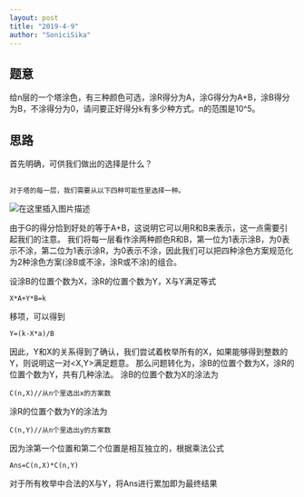 ```yaml
---
layout: post
title: "2019-4-9"
author: "SoniciSika"
---
```

## 题意
给n层的一个塔涂色，有三种颜色可选，涂R得分为A，涂G得分为A+B，涂B得分为B，不涂得分为0，请问要正好得分k有多少种方式。n的范围是10^5。
## 思路
首先明确，可供我们做出的选择是什么？
```

对于塔的每一层，我们需要从以下四种可能性里选择一种。
```

![在这里插入图片描述](https://img-blog.csdnimg.cn/20190409231456585.PNG)

由于G的得分恰到好处的等于A+B，这说明它可以用R和B来表示，这一点需要引起我们的注意。
我们将每一层看作涂两种颜色R和B，第一位为1表示涂B，为0表示不涂，第二位为1表示涂R，为0表示不涂，因此我们可以把四种涂色方案规范化为2种涂色方案(涂B或不涂，涂R或不涂)的组合。

设涂B的位置个数为X，涂R的位置个数为Y，X与Y满足等式
```
X*A+Y*B=k
```
移项，可以得到
```
Y=(k-X*a)/B
```
因此，Y和X的关系得到了确认，我们尝试着枚举所有的X，如果能够得到整数的Y，则说明这一对<X,Y>满足题意。
那么问题转化为，涂B的位置个数为X，涂R的位置个数为Y，共有几种涂法。
涂B的位置个数为X的涂法为
```
C(n,X)//从n个里选出x的方案数
```
涂R的位置个数为Y的涂法为
```
C(n,Y)//从n个里选出y的方案数
```
因为涂第一个位置和第二个位置是相互独立的，根据乘法公式
```
Ans=C(n,X)*C(n,Y)
```
对于所有枚举中合法的X与Y，将Ans进行累加即为最终结果
